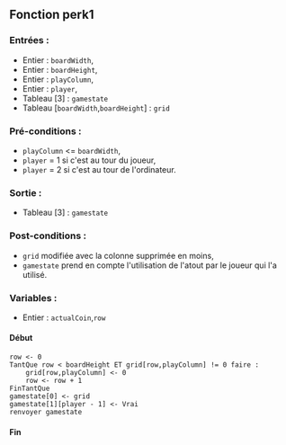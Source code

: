 ## Fonction perk1

### Entrées :
- Entier : `boardWidth`,
- Entier : `boardHeight`,
- Entier : `playColumn`,
- Entier : `player`,
- Tableau [3] : `gamestate`
- Tableau [`boardWidth`,`boardHeight`] : `grid`

### Pré-conditions :
- `playColumn` <= `boardWidth`,
- `player` = 1 si c'est au tour du joueur,
- `player` = 2 si c'est au tour de l'ordinateur.

### Sortie :
- Tableau [3] : `gamestate` 

### Post-conditions :
- `grid` modifiée avec la colonne supprimée en moins,
- `gamestate` prend en compte l'utilisation de l'atout par le joueur qui l'a utilisé.

### Variables :
- Entier : `actualCoin`,`row`

#### Début
	row <- 0
	TantQue row < boardHeight ET grid[row,playColumn] != 0 faire :
        grid[row,playColumn] <- 0    
        row <- row + 1
    FinTantQue
    gamestate[0] <- grid
    gamestate[1][player - 1] <- Vrai 
	renvoyer gamestate

#### Fin
